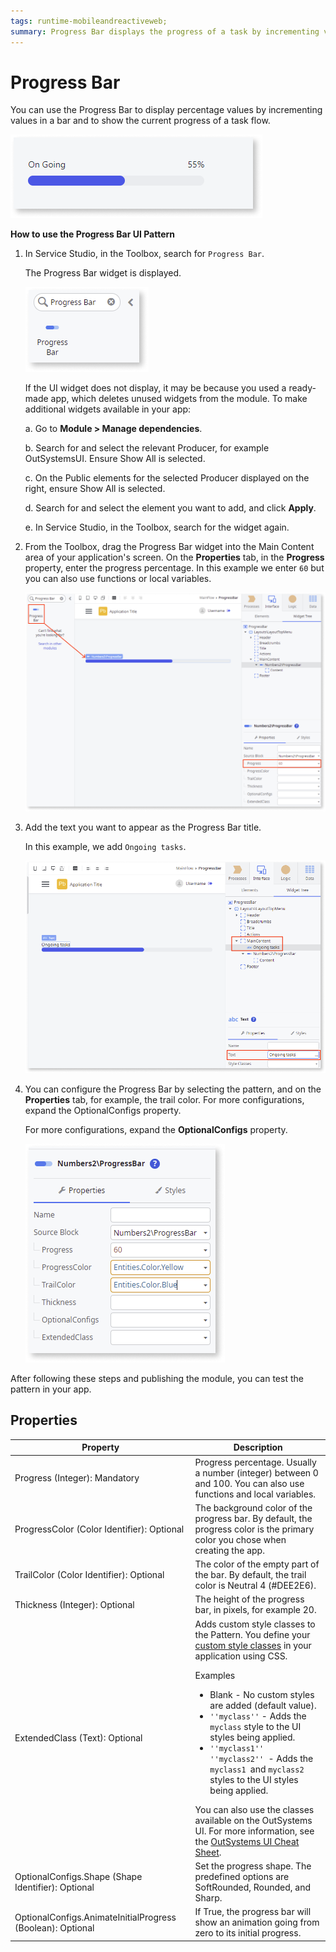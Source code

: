 ```yaml
---
tags: runtime-mobileandreactiveweb;
summary: Progress Bar displays the progress of a task by incrementing values in a bar.
---
```


# Progress Bar

You can use the Progress Bar to display percentage values by incrementing values in a bar and to show the current progress of a task flow.

![Example of Progress Bar Pattern](<images/progressbar-example-ss.png>)

**How to use the Progress Bar UI Pattern**

1. In Service Studio, in the Toolbox, search for `Progress Bar`.

    The Progress Bar widget is displayed.

    ![Progress Bar widget](<images/progressbar-widget-ss.png>)

    If the UI widget does not display, it may be because you used a ready-made app, which deletes unused widgets from the module. To make additional widgets available in your app:

    a. Go to **Module > Manage dependencies**.

    b. Search for and select the relevant Producer, for example OutSystemsUI. Ensure Show All is selected. 

    c. On the Public elements for the selected Producer displayed on the right, ensure Show All is selected.
    
    d. Search for and select the element you want to add, and click **Apply**. 
    
    e. In Service Studio, in the Toolbox, search for the widget again.

1. From the Toolbox, drag the Progress Bar widget into the Main Content area of your application's screen. On the **Properties** tab, in the **Progress** property, enter the progress percentage. In this example we enter `60` but you can also use functions or local variables.

    ![Drag widget to screen](<images/progressbar-dragwidget-ss.png>)

1. Add the text you want to appear as the Progress Bar title. 

    In this example, we add `Ongoing tasks`.

    ![Add title to Progress Bar](<images/progressbar-text-ss.png>)

1. You can configure the Progress Bar by selecting the pattern, and on the **Properties** tab, for example, the trail color. For more configurations, expand the OptionalConfigs property.

    For more configurations, expand the **OptionalConfigs** property.

    ![Set optional properties](<images/progressbar-prop-ss.png>)

After following these steps and publishing the module, you can test the pattern in your app.

## Properties

| Property | Description |
|---|---|
|Progress (Integer): Mandatory | Progress percentage. Usually a number (integer) between 0 and 100. You can also use functions and local variables.|
|ProgressColor (Color Identifier): Optional |The background color of the progress bar. By default, the progress color is the primary color you chose when creating the app. |
|TrailColor (Color Identifier): Optional|The color of the empty part of the bar. By default, the trail color is Neutral 4 (#DEE2E6). |
|Thickness (Integer): Optional|The height of the progress bar, in pixels, for example 20.|
|ExtendedClass (Text): Optional | Adds custom style classes to the Pattern. You define your [custom style classes](../../../../../develop/ui/look-feel/css.md) in your application using CSS. <p>Examples <ul><li>Blank - No custom styles are added (default value).</li><li>``''myclass''`` - Adds the ``myclass`` style to the UI styles being applied.</li><li>``''myclass1'' ''myclass2'' ``- Adds the ``myclass1 ``and ``myclass2`` styles to the UI styles being applied.</li></ul></p>You can also use the classes available on the OutSystems UI. For more information, see the [OutSystems UI Cheat Sheet](https://outsystemsui.outsystems.com/OutSystemsUIWebsite/CheatSheet). |
|OptionalConfigs.Shape (Shape Identifier): Optional|Set the progress shape. The predefined options are SoftRounded, Rounded, and Sharp. |
|OptionalConfigs.AnimateInitialProgress (Boolean): Optional|If True, the progress bar will show an animation going from zero to its initial progress.|
